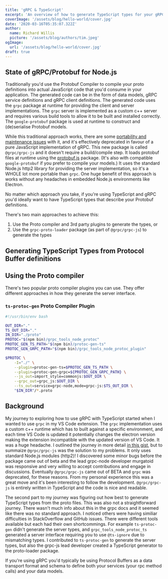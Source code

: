 ```yaml
---
title: 'gRPC & TypeScript'
excerpt: 'An overview of how to generate TypeScript types for your gRPC protobufs.'
coverImage: '/assets/blog/hello-world/cover.jpg'
date: '2020-03-16T05:35:07.322Z'
author:
  name: Richard Willis
  picture: '/assets/blog/authors/tim.jpeg'
ogImage:
  url: '/assets/blog/hello-world/cover.jpg'
draft: true
---
```


## State of gRPC/Protobuf for Node.js

Traditionally you'd use the Protobuf Compiler to compile your proto definitions into actual JavaScript code that you'd consume in your application. The generated code can be in the form of data models, gRPC service definitions and gRPC client definitions. The generated code uses the `grpc` package at runtime for providing the client and server implementations. The `grpc` server is implemented as a custom c++ server and requires various build tools to allow it to be built and installed correctly. The `google-protobuf` package is used at runtime to construct and (de)serialise Protobuf models.

While this traditional approach works, there are some [portability and maintenance issues](https://github.com/denoland/deno/issues/3326#issuecomment-674428001) with it, and it's effectively deprecated in favour of a pure JavaScript implementation of gRPC. This new package is called `@grpc/grpc-js` and it doesn't require a build/compile step. It loads protobuf files at runtime using the [protobuf.js](https://www.npmjs.com/package/protobufjs) package. (It's also with compatible `google-protobuf` if you prefer to compile your models.) It uses the standard Node.js http2 library for providing the server implementation, so it's a WHOLE lot more portable than `grpc`. One huge benefit of this approach is works without any headaches in embedded Node.js environments like Electron.

No matter which approach you take, if you're using TypeScript and gRPC you'd ideally want to have TypeScript types that describe your Protobuf definitions.

There's two main approaches to achieve this:

1. Use the Proto compiler and 3rd party plugins to generate the types, or
2. Use the `grpc-proto-loader` package (as part of `@grpc/grpc-js`) to generate the types

## Generating TypeScript Types from Protocol Buffer definitions

## Using the Proto compiler

There's two popular proto compiler plugins you can use. They offer different approaches in how they generate the server interface.

### `ts-protoc-gen` Proto Compiler Plugin

```bash
#!/usr/bin/env bash

OUT_DIR="."
TS_OUT_DIR="."
IN_DIR="./proto"
PROTOC="$(npm bin)/grpc_tools_node_protoc"
PROTOC_GEN_TS_PATH="$(npm bin)/protoc-gen-ts"
PROTOC_GEN_GRPC_PATH="$(npm bin)/grpc_tools_node_protoc_plugin"

$PROTOC \
    -I="./" \
    --plugin=protoc-gen-ts=$PROTOC_GEN_TS_PATH \
    --plugin=protoc-gen-grpc=${PROTOC_GEN_GRPC_PATH} \
    --js_out=import_style=commonjs:$OUT_DIR \
    --grpc_out=grpc_js:$OUT_DIR \
    --ts_out=service=grpc-node,mode=grpc-js:$TS_OUT_DIR \
    "$IN_DIR"/*.proto
```


## Background

My journey to exploring how to use gRPC with TypeScript started when I wanted to use `grpc` in my VS Code extension. The `grpc` implementation uses a custom c++ runtime which has to built against a specific environment, and each time VS Code is updated it potentially changes the electron version making the extension incompatible with the updated version of VS Code. It was a huge headache. I outlined the journey in more detail [in this gist](https://gist.github.com/badsyntax/9827722afcb33a4b0e03c809f1aede98), but to summaize `@grpc/grpc-js` was the solution to my problems. It only uses standard Node.js modules (http2)! I discovered some minor bugs before the package came out of beta and the lead grpc-node developer murgatoid was responsive and very willing to accept contributions and engage in discussions. Eventually `@grpc/grpc-js` came out of BETA and `grpc` was deprecated, for these reasons. From my personal experience this was a great move and it's been interesting to follow the development. `@grpc/grpc-js` is entirely written in TypeScript and the code is nice and readable.

The second part to my journey was figuring out how best to generate TypeScript types from the proto files. This was also not a straightforward journey. There wasn't much info about this in the grpc docs and it seemed like there was no standard approach. I noticed others were having similiar difficulties in StackOverflow and GitHub issues. There were different tools available but each had their own shortcommings. For example `ts-protoc-gen` didn't generate the server types, and `grpc_tools_node_protoc_ts` generated a server interface requiring you to use `@ts-ignore` due to mismatching types. I contributed to `ts-protoc-gen` to generate the server types, but also the grpc-js lead developer created a TypeScript generator to the proto-loader package.

If you're using gRPC you'd typically be using Protocol Buffers as a data transport format and schema to define both your services (your rpc method calls) and your data models.
